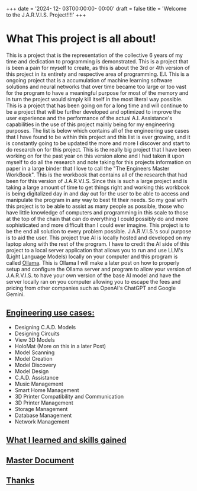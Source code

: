 +++
date = '2024- 12- 03T00:00:00- 00:00'
draft = false
title = 'Welcome to the J.A.R.V.I.S. Project!!!!'
+++ 


# What This project is all about!

This is a project that is the representation of the collective 6 years of my time and dedication to programming is demonstrated. This is a project that is been a pain for myself to create, as this is about the 3rd or 4th version of this project in its entirety and respective area of programming. E.I. This is a ongoing project that is a accumulation of machine learning software solutions and neural networks that over time became too large or too vast for the program to have a meaningful purpose for most of the memory and in turn the project would simply kill itself in the most literal way possible. This is a project that has been going on for a long time and will continue to be a project that will be further developed and optimized to improve the user experience and the performance of the actual A.I. Assistance's capabilities in the use of this project mainly being for my engineering purposes. The list is below which contains all of the engineering use cases that I have found to be within this project and this list is ever growing, and it is constantly going to be updated the more and more I discover and start to do research on for this project. This is the really big project that I have been working on for the past year on this version alone and I had taken it upon myself to do all the research and note taking for this projects information on paper in a large binder that I love to call the "The Engineers Master WorkBook". This is the workbook that contains all of the research that had been for this version of J.A.R.V.I.S. Since this is such a large project and is taking a large amount of time to get things right and working this workbook is being digitalized day in and day out for the user to be able to access and manipulate the program in any way to best fit their needs. So my goal with this project is to be able to assist as many people as possible, those who have little knowledge of computers and programming in this scale to those at the top of the chain that can do everything I could possibly do and more sophisticated and more difficult than I could ever imagine. This project is to be the end all solution to every problem possible. J.A.R.V.I.S.'s soul purpose is to aid the user. This project true AI is locally hosted and developed on my laptop along with the rest of the program. I have to credit the AI side of this project to a local server application that allows you to run and use LLM's (Light Language Models) locally on your computer and this program is called [Ollama](https://ollama.ai). This is Ollama I will make a later post on how to properly setup and configure the Ollama server and program to allow your version of J.A.R.V.I.S. to have your own version of the base AI model and have the server locally ran on you computer allowing you to escape the fees and pricing from other companies such as OpenAI's ChatGPT and Google Gemini.

## <ins>Engineering use cases:</ins>

- Designing C.A.D. Models
- Designing Circuits
- View 3D Models
- HoloMat (More on this in a later Post)
- Model Scanning
- Model Creation
- Model Discovery
- Model Design
- C.A.D. Assistance
- Music Management
- Smart Home Management
- 3D Printer Compatibility and Communication
- 3D Printer Management
- Storage Management
- Database Management
- Network Management




## <ins>What I learned and skills gained</ins>


## <ins>Master Document</ins>


## <ins>Thanks</ins>
